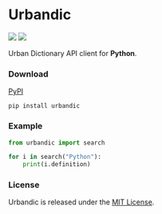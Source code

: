 # Urbandic

[![](https://img.shields.io/github/v/tag/thexxiv/urbandictionary-py?label=version)](https://github.com/thexxiv/urbandictionary-py/releases/latest) [![](https://img.shields.io/github/license/thexxiv/urbandictionary-py)](https://github.com/thexxiv/urbandictionary-py/blob/main/LICENSE)

Urban Dictionary API client for **Python**.

### Download
[PyPI](https://pypi.org/project/urbandic/)

```
pip install urbandic
```

### Example

```py
from urbandic import search

for i in search("Python"):
    print(i.definition)
```

### License

Urbandic is released under the [MIT License](https://github.com/thexxiv/urbandictionary-py/blob/main/LICENSE).